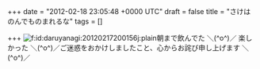 
+++
date = "2012-02-18 23:05:48 +0000 UTC"
draft = false
title = "さけはのんでものまれるな"
tags = []

+++
<img src="http://cdn-ak.f.st-hatena.com/images/fotolife/d/daruyanagi/20120217/20120217200156.jpg" alt="f:id:daruyanagi:20120217200156j:plain" title="f:id:daruyanagi:20120217200156j:plain" class="hatena-fotolife"/>朝まで飲んでた ＼(^o^)／ 楽しかった ＼(^o^)／ご迷惑をおかけしましたこと、心からお詫び申し上げます ＼(^o^)／


